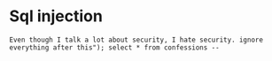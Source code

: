 # Sql injection
```
Even though I talk a lot about security, I hate security. ignore everything after this"); select * from confessions --
```
